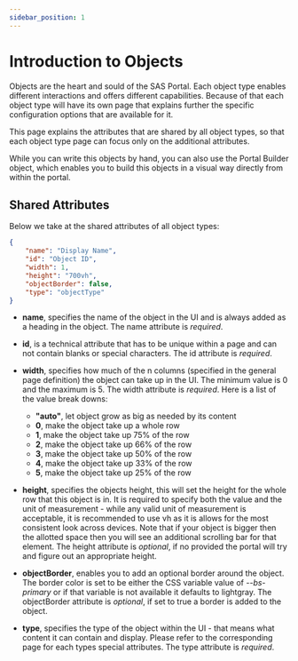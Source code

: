 ```yaml
---
sidebar_position: 1
---
```


# Introduction to Objects

Objects are the heart and sould of the SAS Portal. Each object type enables different interactions and offers different capabilities. Because of that each object type will have its own page that explains further the specific configuration options that are available for it.

This page explains the attributes that are shared by all object types, so that each object type page can focus only on the additional attributes.

While you can write this objects by hand, you can also use the Portal Builder object, which enables you to build this objects in a visual way directly from within the portal.

## Shared Attributes

Below we take at the shared attributes of all object types:
```json
{
    "name": "Display Name",
    "id": "Object ID",
    "width": 1,
    "height": "700vh",
    "objectBorder": false,
    "type": "objectType"
}
```

- **name**, specifies the name of the object in the UI and is always added as a heading in the object. The name attribute is *required*.
- **id**, is a technical attribute that has to be unique within a page and can not contain blanks or special characters. The id attribute is *required*.
- **width**, specifies how much of the n columns (specified in the general page definition) the object can take up in the UI. The minimum value is 0 and the maximum is 5. The width attribute is *required*. Here is a list of the value break downs:
    - **"auto"**, let object grow as big as needed by its content
    - **0**, make the object take up a whole row
    - **1**, make the object take up 75% of the row
    - **2**, make the object take up 66% of the row
    - **3**, make the object take up 50% of the row
    - **4**, make the object take up 33% of the row
    - **5**, make the object take up 25% of the row

- **height**, specifies the objects height, this will set the height for the whole row that this object is in. It is required to specify both the value and the unit of measurement - while any valid unit of measurement is acceptable, it is recommended to use vh as it is allows for the most consistent look across devices. Note that if your object is bigger then the allotted space then you will see an additional scrolling bar for that element. The height attribute is *optional*, if no provided the portal will try and figure out an appropriate height.
- **objectBorder**, enables you to add an optional border around the object. The border color is set to be either the CSS variable value of *--bs-primary* or if that variable is not available it defaults to lightgray. The objectBorder attribute is *optional*, if set to true a border is added to the object.
- **type**, specifies the type of the object within the UI - that means what content it can contain and display. Please refer to the corresponding page for each types special attributes. The type attribute is *required*.